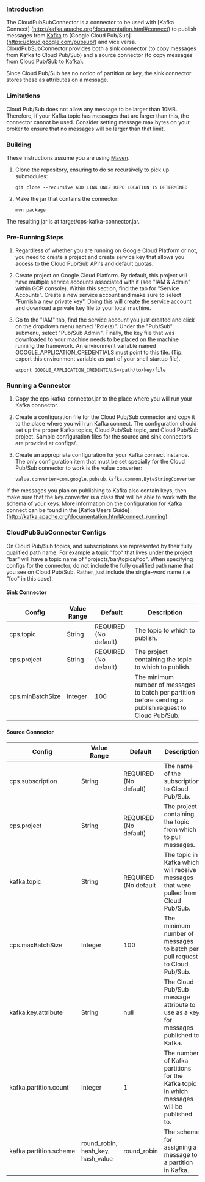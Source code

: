 ### Introduction

The CloudPubSubConnector is a connector to be used with [Kafka Connect]
(http://kafka.apache.org/documentation.html#connect) to publish messages from
[Kafka](http://kafka.apache.org) to [Google Cloud Pub/Sub]
(https://cloud.google.com/pubsub/) and vice versa. CloudPubSubConnector provides
both a sink connector (to copy messages from Kafka to Cloud Pub/Sub) and a
source connector (to copy messages from Cloud Pub/Sub to Kafka).

Since Cloud Pub/Sub has no notion of partition or key, the sink connector stores
these as attributes on a message.

### Limitations

Cloud Pub/Sub does not allow any message to be larger than 10MB. Therefore, if
your Kafka topic has messages that are larger than this, the connector cannot be
used. Consider setting message.max.bytes on your broker to ensure that no
messages will be larger than that limit.

### Building

These instructions assume you are using [Maven](https://maven.apache.org/).

1.  Clone the repository, ensuring to do so recursively to pick up submodules:

    `git clone --recursive ADD LINK ONCE REPO LOCATION IS DETERMINED`

2.  Make the jar that contains the connector:

    `mvn package`

The resulting jar is at target/cps-kafka-connector.jar.

### Pre-Running Steps

1.  Regardless of whether you are running on Google Cloud Platform or not, you
    need to create a project and create service key that allows you access to
    the Cloud Pub/Sub API's and default quotas.

2.  Create project on Google Cloud Platform. By default, this project will have
    multiple service accounts associated with it (see "IAM & Admin" within GCP
    console). Within this section, find the tab for "Service Accounts". Create a
    new service account and make sure to select "Furnish a new private key".
    Doing this will create the service account and download a private key file
    to your local machine.

3.  Go to the "IAM" tab, find the service account you just created and click on
    the dropdown menu named "Role(s)". Under the "Pub/Sub" submenu, select
    "Pub/Sub Admin". Finally, the key file that was downloaded to your machine
    needs to be placed on the machine running the framework. An environment
    variable named GOOGLE_APPLICATION_CREDENTIALS must point to this file. (Tip:
    export this environment variable as part of your shell startup file).

    `export GOOGLE_APPLICATION_CREDENTIALS=/path/to/key/file`

### Running a Connector

1.  Copy the cps-kafka-connector.jar to the place where you will run your Kafka
    connector.

2.  Create a configuration file for the Cloud Pub/Sub connector and copy it to
    the place where you will run Kafka connect. The configuration should set up
    the proper Kafka topics, Cloud Pub/Sub topic, and Cloud Pub/Sub project.
    Sample configuration files for the source and sink connectors are provided
    at configs/.

3.  Create an appropriate configuration for your Kafka connect instance. The
    only configuration item that must be set specially for the Cloud Pub/Sub
    connector to work is the value converter:

    `value.converter=com.google.pubsub.kafka.common.ByteStringConverter`

If the messages you plan on publishing to Kafka also contain keys, then make
sure that the key.converter is a class that will be able to work with the schema
of your keys. More information on the configuration for Kafka connect can be
found in the [Kafka Users Guide]
(http://kafka.apache.org/documentation.html#connect_running).

### CloudPubSubConnector Configs

On Cloud Pub/Sub topics, and subscriptions are represented by their
fully qualified path name. For example a topic "foo" that lives under
the project "bar" will have a topic name of "projects/bar/topics/foo". 
When specifying configs for the connector, do not include the fully
qualified path name that you see on Cloud Pub/Sub. 
Rather, just include the single-word name (i.e "foo" in this case).


#### Sink Connector

| Config           | Value Range         | Default                      | Description                                                                                               |
|------------------|---------------------|------------------------------|-----------------------------------------------------------------------------------------------------------|
| cps.topic        | String              | REQUIRED (No default)        | The topic to which to publish.                                                                            |
| cps.project      | String              | REQUIRED (No default)        | The project containing the topic to which to publish.                                                     |
| cps.minBatchSize | Integer             | 100                          | The minimum number of messages to batch per partition before sending a publish request to Cloud Pub/Sub.  |


#### Source Connector

| Config                 | Value Range   | Default               | Description
|------------------------|---------------|-----------------------|--------------------------------------------------------------------------------------------------------------------|
| cps.subscription       | String                                | REQUIRED (No default) | The name of the subscription to Cloud Pub/Sub.                                             |
| cps.project            | String                                | REQUIRED (No default) | The project containing the topic from which to pull messages.                              |
| kafka.topic            | String                                | REQUIRED (No default  | The topic in Kafka which will receive messages that were pulled from Cloud Pub/Sub.        |
| cps.maxBatchSize       | Integer                               | 100                   | The minimum number of messages to batch per pull request to Cloud Pub/Sub.                 |
| kafka.key.attribute    | String                                | null                  | The Cloud Pub/Sub message attribute to use as a key for messages published to Kafka.       |
| kafka.partition.count  | Integer                               | 1                     | The number of Kafka partitions for the Kafka topic in which messages will be published to. |
| kafka.partition.scheme | round_robin, hash_key, hash_value     | round_robin           | The scheme for assigning a message to a partition in Kafka.                                |

